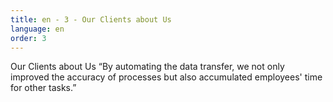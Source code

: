 ```yaml
---
title: en - 3 - Our Clients about Us
language: en
order: 3
---
```

<div class="right-wrapper">
Our Clients about Us
“By automating the data transfer, we not only improved the accuracy of processes but also accumulated employees' time for other tasks.” 
</div>